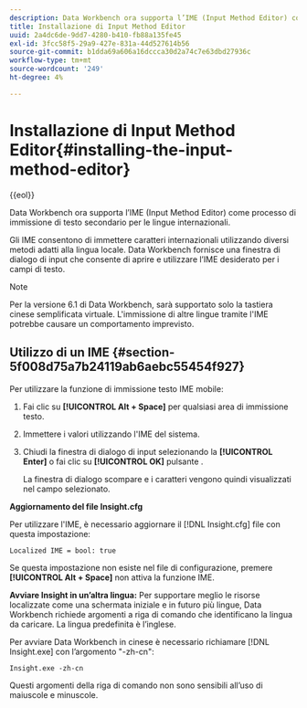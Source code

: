 ```yaml
---
description: Data Workbench ora supporta l’IME (Input Method Editor) come processo di immissione di testo secondario per le lingue internazionali.
title: Installazione di Input Method Editor
uuid: 2a4dc6de-9dd7-4280-b410-fb88a135fe45
exl-id: 3fcc58f5-29a9-427e-831a-44d527614b56
source-git-commit: b1dda69a606a16dccca30d2a74c7e63dbd27936c
workflow-type: tm+mt
source-wordcount: '249'
ht-degree: 4%

---
```


# Installazione di Input Method Editor{#installing-the-input-method-editor}

{{eol}}

Data Workbench ora supporta l’IME (Input Method Editor) come processo di immissione di testo secondario per le lingue internazionali.

Gli IME consentono di immettere caratteri internazionali utilizzando diversi metodi adatti alla lingua locale. Data Workbench fornisce una finestra di dialogo di input che consente di aprire e utilizzare l’IME desiderato per i campi di testo.

>[!NOTE]
>
>Per la versione 6.1 di Data Workbench, sarà supportato solo la tastiera cinese semplificata virtuale. L&#39;immissione di altre lingue tramite l&#39;IME potrebbe causare un comportamento imprevisto.

## Utilizzo di un IME {#section-5f008d75a7b24119ab6aebc55454f927}

Per utilizzare la funzione di immissione testo IME mobile:

1. Fai clic su **[!UICONTROL Alt + Space]** per qualsiasi area di immissione testo.
1. Immettere i valori utilizzando l&#39;IME del sistema.
1. Chiudi la finestra di dialogo di input selezionando la **[!UICONTROL Enter]** o fai clic su **[!UICONTROL OK]** pulsante .

   La finestra di dialogo scompare e i caratteri vengono quindi visualizzati nel campo selezionato.

**Aggiornamento del file Insight.cfg**

Per utilizzare l&#39;IME, è necessario aggiornare il [!DNL Insight.cfg] file con questa impostazione:

```
Localized IME = bool: true
```

Se questa impostazione non esiste nel file di configurazione, premere **[!UICONTROL Alt + Space]** non attiva la funzione IME.

**Avviare Insight in un’altra lingua:** Per supportare meglio le risorse localizzate come una schermata iniziale e in futuro più lingue, Data Workbench richiede argomenti a riga di comando che identificano la lingua da caricare. La lingua predefinita è l’inglese.

Per avviare Data Workbench in cinese è necessario richiamare [!DNL Insight.exe] con l’argomento &quot;-zh-cn&quot;:

```
Insight.exe -zh-cn
```

Questi argomenti della riga di comando non sono sensibili all’uso di maiuscole e minuscole.
